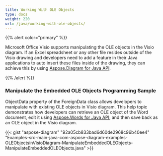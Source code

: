 ```yaml
---
title: Working With OLE Objects
type: docs
weight: 220
url: /java/working-with-ole-objects/
---
```


{{% alert color="primary" %}}

Microsoft Office Visio supports manipulating the OLE objects in the Visio diagram. If an Excel spreadsheet or any other file resides outside of the Visio drawing and developers need to add a feature in their Java applications to auto insert these files inside of the drawing, they can achieve this by using [Aspose.Diagram for Java API](https://products.aspose.com/diagram/java).

{{% /alert %}}
### **Manipulate the Embedded OLE Objects Programming Sample**
ObjectData property of the ForeignData class allows developers to manipulate with existing OLE objects in Visio diagram. This help topic demonstrates how developers can retrieve an OLE object of the Word document, edit it using [Aspose.Words for Java API](https://products.aspose.com/words/java), and then save back as an OLE object in the Visio diagram.

{{< gist "aspose-diagram" "92a05cb833bad6d60de2968c96b40ee4" "Examples-src-main-java-com-aspose-diagram-examples-OLEObjectsinVisioDiagram-ManipulateEmbeddedOLEObjects-ManipulateEmbeddedOLEObjects.java" >}}
